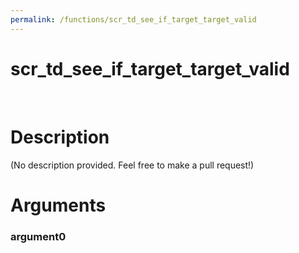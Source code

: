 ```yaml
---
permalink: /functions/scr_td_see_if_target_target_valid
---
```

# scr_td_see_if_target_target_valid  
&nbsp;  
# Description  
(No description provided. Feel free to make a pull request!) 
&nbsp;  
# Arguments
### argument0

&nbsp;    


